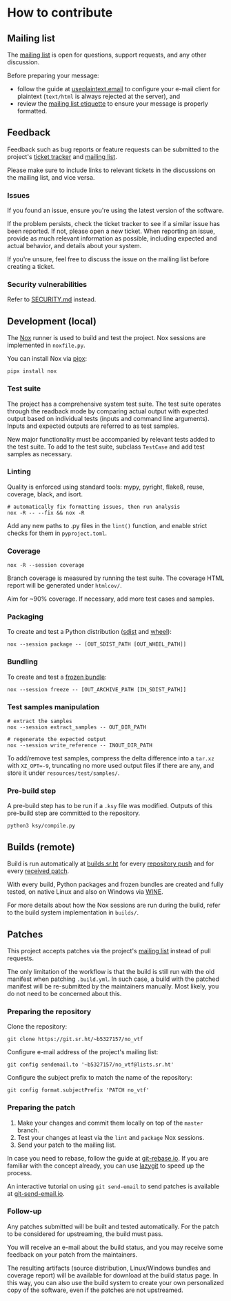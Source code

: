 # How to contribute

## Mailing list

The [mailing list](https://lists.sr.ht/~b5327157/no_vtf) is open for questions, support requests, and any other discussion.

Before preparing your message:
- follow the guide at [useplaintext.email](https://useplaintext.email) to configure your e-mail client for plaintext (`text/html` is always rejected at the server), and
- review the [mailing list etiquette](https://man.sr.ht/lists.sr.ht/etiquette.md) to ensure your message is properly formatted.

## Feedback

Feedback such as bug reports or feature requests can be submitted to the project's [ticket tracker](https://todo.sr.ht/~b5327157/no_vtf) and [mailing list](https://lists.sr.ht/~b5327157/no_vtf).

Please make sure to include links to relevant tickets in the discussions on the mailing list, and vice versa.

### Issues

If you found an issue, ensure you're using the latest version of the software.

If the problem persists, check the ticket tracker to see if a similar issue has been reported.
If not, please open a new ticket.
When reporting an issue, provide as much relevant information as possible, including expected and actual behavior, and details about your system.

If you're unsure, feel free to discuss the issue on the mailing list before creating a ticket.

### Security vulnerabilities

Refer to [SECURITY.md](https://git.sr.ht/~b5327157/no_vtf/tree/master/SECURITY.md) instead.

## Development (local)

The [Nox](https://nox.thea.codes/en/stable/) runner is used to build and test the project.
Nox sessions are implemented in `noxfile.py`.

You can install Nox via [pipx](https://pipx.pypa.io/stable/):

```
pipx install nox
```

### Test suite

The project has a comprehensive system test suite.
The test suite operates through the readback mode by comparing actual output with expected output based on individual tests (inputs and command line arguments).
Inputs and expected outputs are referred to as test samples.

New major functionality must be accompanied by relevant tests added to the test suite.
To add to the test suite, subclass `TestCase` and add test samples as necessary.

### Linting

Quality is enforced using standard tools: mypy, pyright, flake8, reuse, coverage, black, and isort.

```
# automatically fix formatting issues, then run analysis
nox -R -- --fix && nox -R
```

Add any new paths to .py files in the `lint()` function, and enable strict checks for them in `pyproject.toml`.

### Coverage

```
nox -R --session coverage
```

Branch coverage is measured by running the test suite.
The coverage HTML report will be generated under `htmlcov/`.

Aim for ~90% coverage.
If necessary, add more test cases and samples.

### Packaging

To create and test a Python distribution ([sdist](https://packaging.python.org/en/latest/overview/#python-source-distributions) and [wheel](https://packaging.python.org/en/latest/overview/#python-binary-distributions)):

```
nox --session package -- [OUT_SDIST_PATH [OUT_WHEEL_PATH]]
```

### Bundling

To create and test a [frozen bundle](https://pyinstaller.org/en/stable/index.html):

```
nox --session freeze -- [OUT_ARCHIVE_PATH [IN_SDIST_PATH]]
```

### Test samples manipulation

```
# extract the samples
nox --session extract_samples -- OUT_DIR_PATH

# regenerate the expected output
nox --session write_reference -- INOUT_DIR_PATH
```

To add/remove test samples, compress the delta difference into a `tar.xz` with `XZ_OPT=-9`, truncating no more used output files if there are any, and store it under `resources/test/samples/`.

### Pre-build step

A pre-build step has to be run if a `.ksy` file was modified.
Outputs of this pre-build step are committed to the repository.

```
python3 ksy/compile.py
```

## Builds (remote)

Build is run automatically at [builds.sr.ht](https://builds.sr.ht/~b5327157/no_vtf) for every [repository push](https://builds.sr.ht/~b5327157/no_vtf/commits) and for every [received patch](https://builds.sr.ht/~b5327157/no_vtf/patches).

With every build, Python packages and frozen bundles are created and fully tested, on native Linux and also on Windows via [WINE](https://www.winehq.org).

For more details about how the Nox sessions are run during the build, refer to the build system implementation in `builds/`.

## Patches

This project accepts patches via the project's [mailing list](https://lists.sr.ht/~b5327157/no_vtf) instead of pull requests.

The only limitation of the workflow is that the build is still run with the old manifest when patching `.build.yml`.
In such case, a build with the patched manifest will be re-submitted by the maintainers manually.
Most likely, you do not need to be concerned about this.

### Preparing the repository

Clone the repository:

```
git clone https://git.sr.ht/~b5327157/no_vtf
```

Configure e-mail address of the project's mailing list:

```
git config sendemail.to '~b5327157/no_vtf@lists.sr.ht'
```

Configure the subject prefix to match the name of the repository:
```
git config format.subjectPrefix 'PATCH no_vtf'
```

### Preparing the patch

1. Make your changes and commit them locally on top of the `master` branch.
2. Test your changes at least via the `lint` and `package` Nox sessions.
3. Send your patch to the mailing list.

In case you need to rebase, follow the guide at [git-rebase.io](https://git-rebase.io).
If you are familiar with the concept already, you can use [lazygit](https://github.com/jesseduffield/lazygit) to speed up the process.

An interactive tutorial on using `git send-email` to send patches is available at [git-send-email.io](https://git-send-email.io).

### Follow-up

Any patches submitted will be built and tested automatically.
For the patch to be considered for upstreaming, the build must pass.

You will receive an e-mail about the build status, and you may receive some feedback on your patch from the maintainers.

The resulting artifacts (source distribution, Linux/Windows bundles and coverage report) will be available for download at the build status page.
In this way, you can also use the build system to create your own personalized copy of the software, even if the patches are not upstreamed.
